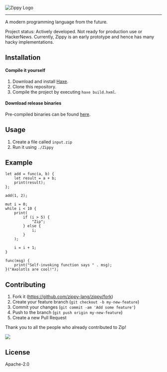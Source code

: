 ![Zippy Logo](https://raw.githubusercontent.com/zippy-lang/media/main/logo-128x128.png)

---

A modern programming language from the future.

Project status: Actively developed. Not ready for production use or HackerNews.
Currently, Zippy is an early prototype and hence has many hacky implementations.

## Installation
#### Compile it yourself
1. Download and install [Haxe](https://haxe.org/).
2. Clone this repository.
3. Compile the project by executing `haxe build.hxml`.

#### Download release binaries
Pre-compiled binaries can be found [here](https://github.com/zippy-lan/zippy/releases).

## Usage

1. Create a file called `input.zip`
2. Run it using `./Zippy`

## Example
```
let add = func(a, b) {
    let result = a + b;
    print(result);
};

add(1, 2);

mut i = 0;
while i < 10 {
    print(
        if (i > 5) {
            "Zip";
        } else {
            i;
        }
    );

    i = i + 1;
}

func(msg) {
    print("Self-invoking function says " . msg);
}("Axolotls are cool!");
```

## Contributing

1. Fork it (<https://github.com/zippy-lang/zippy/fork>)
2. Create your feature branch (`git checkout -b my-new-feature`)
3. Commit your changes (`git commit -am 'Add some feature'`)
4. Push to the branch (`git push origin my-new-feature`)
5. Create a new Pull Request

Thank you to all the people who already contributed to Zip!

<a href="https://github.com/zippy-lang/zippy/graphs/contributors">
  <img src="https://contributors-img.firebaseapp.com/image?repo=zippy-lang/zippy" />
</a>

## License

Apache-2.0
